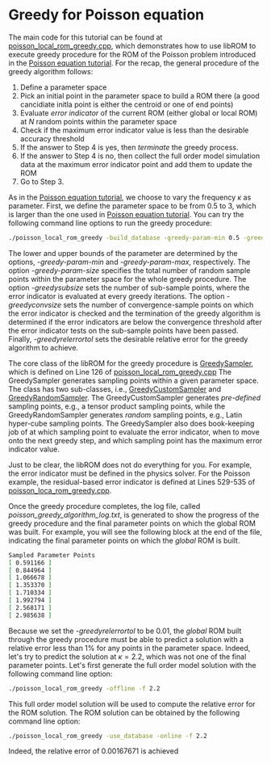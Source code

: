 <script type="text/x-mathjax-config">
  MathJax.Hub.Config({tex2jax: {inlineMath: [['$','$']]}});
</script>
<script type="text/javascript"
  src="//cdn.mathjax.org/mathjax/latest/MathJax.js?config=TeX-AMS-MML_HTMLorMML">
</script>

# Greedy for Poisson equation

The main code for this tutorial can be found at
[poisson_local_rom_greedy.cpp](https://github.com/LLNL/libROM/blob/master/examples/prom/poisson_local_rom_greedy.cpp),
which demonstrates how to use libROM to execute greedy procedure for the ROM of
the Poisson problem introduced in the [Poisson equation tutorial](poisson.md).
For the recap, the general procedure of the greedy algorithm follows:

  1. Define a parameter space 
  2. Pick an initial point in the parameter space to build a ROM there (a good
     cancidiate initla point is either the centroid or one of end points)
  3. Evaluate *error indicator* of the current ROM (either global or local ROM)
     at $N$ random points within the parameter space
  4. Check if the maximum error indicator value is less than the desirable
     accuracy threshold
  5. If the answer to Step 4 is yes, then *terminate* the greedy process.
  6. If the answer to Step 4 is no, then collect the full order model
     simulation data at the maximum error indicator point and add them to
     update the ROM
  7. Go to Step 3. 

As in the [Poisson equation tutorial](poisson.md), we choose to vary the
frequency $\kappa$ as parameter. First, we define the parameter space to be
from $0.5$ to $3$, which is larger than the one used in [Poisson equation
tutorial](poisson.md). You can try the following command line options to run
the greedy procedure:

```sh
./poisson_local_rom_greedy -build_database -greedy-param-min 0.5 -greedy-param-max 3 -greedy-param-size 40 -greedysubsize 10 -greedyconvsize 20 -greedyrelerrortol 0.01
```

The lower and upper bounds of the parameter are determined by the options,
*-greedy-param-min* and *-greedy-param-max*, respectively. The option
*-greedy-param-size* specifies the total number of random sample points within
the parameter space for the whole greedy procedure.  The option
*-greedysubsize* sets the number of sub-sample points, where the error
indicator is evaluated at every greedy iterations.  The option
*-greedyconvsize* sets the number of convergence-sample points on which the
error indicator is checked and the termination of the greedy algorithm is
determined if the error indicators are below the convergence threshold after
the error indicator tests on the sub-sample points have been passed.  Finally,
*-greedyrelerrortol* sets the desirable relative error for the greedy algorithm
to achieve.

The core class of the libROM for the greedy procedure is [
GreedySampler](http://software.llnl.gov/libROM/html/class_c_a_r_o_m_1_1_greedy_sampler.html),
which is defined on Line 126 of [poisson_local_rom_greedy.cpp](https://github.com/LLNL/libROM/blob/master/examples/prom/poisson_local_rom_greedy.cpp)
The GreedySampler generates sampling points within a given
parameter space. 
The class has two sub-classes, i.e.,
[GreedyCustomSampler](http://software.llnl.gov/libROM/html/class_c_a_r_o_m_1_1_greedy_custom_sampler.html)
and
[GreedyRandomSampler](http://software.llnl.gov/libROM/html/class_c_a_r_o_m_1_1_greedy_random_sampler.html).
The GreedyCustomSampler generates *pre-defined* sampling
points, e.g., a tensor product sampling points, while the
GreedyRandomSampler generates *random* sampling points, e.g.,
Latin hyper-cube sampling points. The GreedySampler also does
book-keeping job of at which sampling point to evaluate the error indicator,
when to move onto the next greedy step, and which sampling point has the
maximum error indicator value. 

Just to be clear, the libROM does not do everything for you.  For example, the
error indicator must be defined in the physics solver. For the Poisson example,
the residual-based error indicator is defined at Lines
529-535 of [poisson_loca_rom_greedy.cpp](https://github.com/LLNL/libROM/blob/master/examples/prom/poisson_local_rom_greedy.cpp). 

Once the greedy procedure completes, the log file, called
*poisson_greedy_algorithm_log.txt*, is generated to show the progress of the
greedy procedure and the final parameter points on which the global ROM was
built. For example, you will see the following block at the end of the file,
indicating the final parameter points on which the *global* ROM is built.

```sh
Sampled Parameter Points
[ 0.591166 ]
[ 0.844964 ]
[ 1.066678 ]
[ 1.353370 ]
[ 1.710334 ]
[ 1.992794 ]
[ 2.568171 ]
[ 2.985638 ]
```

Because we set the *-greedyrelerrortol* to be 0.01, the *global* ROM built
through the greedy procedure must be able to predict a solution with a relative
error less than 1$\%$ for any points in the parameter space. Indeed, let's try
to predict the solution at $\kappa = 2.2$, which was not one of the final
parameter points. Let's first generate the full order model solution with the
following command line option:

```sh
./poisson_local_rom_greedy -offline -f 2.2
```

This full order model solution will be used to compute the relative error for
the ROM solution. The ROM solution can be obtained by the following command
line option:

```sh
./poisson_local_rom_greedy -use_database -online -f 2.2
```

Indeed, the relative error of 0.00167671 is achieved 


